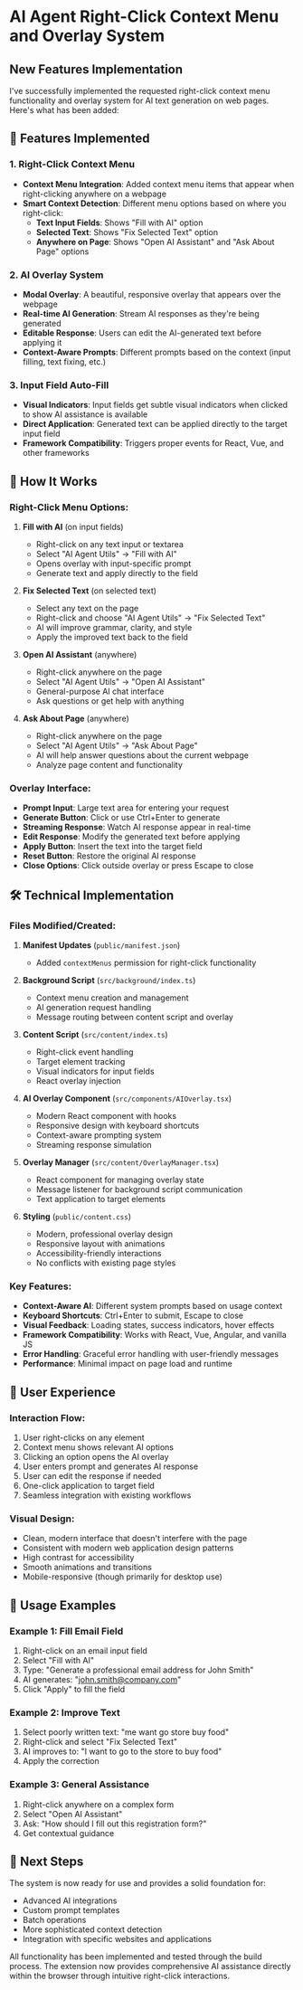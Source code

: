 # AI Agent Right-Click Context Menu and Overlay System

## New Features Implementation

I've successfully implemented the requested right-click context menu functionality and overlay system for AI text generation on web pages. Here's what has been added:

## 🎯 Features Implemented

### 1. Right-Click Context Menu
- **Context Menu Integration**: Added context menu items that appear when right-clicking anywhere on a webpage
- **Smart Context Detection**: Different menu options based on where you right-click:
  - **Text Input Fields**: Shows "Fill with AI" option
  - **Selected Text**: Shows "Fix Selected Text" option  
  - **Anywhere on Page**: Shows "Open AI Assistant" and "Ask About Page" options

### 2. AI Overlay System
- **Modal Overlay**: A beautiful, responsive overlay that appears over the webpage
- **Real-time AI Generation**: Stream AI responses as they're being generated
- **Editable Response**: Users can edit the AI-generated text before applying it
- **Context-Aware Prompts**: Different prompts based on the context (input filling, text fixing, etc.)

### 3. Input Field Auto-Fill
- **Visual Indicators**: Input fields get subtle visual indicators when clicked to show AI assistance is available
- **Direct Application**: Generated text can be applied directly to the target input field
- **Framework Compatibility**: Triggers proper events for React, Vue, and other frameworks

## 🚀 How It Works

### Right-Click Menu Options:

1. **Fill with AI** (on input fields)
   - Right-click on any text input or textarea
   - Select "AI Agent Utils" → "Fill with AI"
   - Opens overlay with input-specific prompt
   - Generate text and apply directly to the field

2. **Fix Selected Text** (on selected text)
   - Select any text on the page
   - Right-click and choose "AI Agent Utils" → "Fix Selected Text"
   - AI will improve grammar, clarity, and style
   - Apply the improved text back to the field

3. **Open AI Assistant** (anywhere)
   - Right-click anywhere on the page
   - Select "AI Agent Utils" → "Open AI Assistant"
   - General-purpose AI chat interface
   - Ask questions or get help with anything

4. **Ask About Page** (anywhere)
   - Right-click anywhere on the page
   - Select "AI Agent Utils" → "Ask About Page"
   - AI will help answer questions about the current webpage
   - Analyze page content and functionality

### Overlay Interface:

- **Prompt Input**: Large text area for entering your request
- **Generate Button**: Click or use Ctrl+Enter to generate
- **Streaming Response**: Watch AI response appear in real-time
- **Edit Response**: Modify the generated text before applying
- **Apply Button**: Insert the text into the target field
- **Reset Button**: Restore the original AI response
- **Close Options**: Click outside overlay or press Escape to close

## 🛠 Technical Implementation

### Files Modified/Created:

1. **Manifest Updates** (`public/manifest.json`)
   - Added `contextMenus` permission for right-click functionality

2. **Background Script** (`src/background/index.ts`)
   - Context menu creation and management
   - AI generation request handling
   - Message routing between content script and overlay

3. **Content Script** (`src/content/index.ts`)
   - Right-click event handling
   - Target element tracking
   - Visual indicators for input fields
   - React overlay injection

4. **AI Overlay Component** (`src/components/AIOverlay.tsx`)
   - Modern React component with hooks
   - Responsive design with keyboard shortcuts
   - Context-aware prompting system
   - Streaming response simulation

5. **Overlay Manager** (`src/content/OverlayManager.tsx`)
   - React component for managing overlay state
   - Message listener for background script communication
   - Text application to target elements

6. **Styling** (`public/content.css`)
   - Modern, professional overlay design
   - Responsive layout with animations
   - Accessibility-friendly interactions
   - No conflicts with existing page styles

### Key Features:

- **Context-Aware AI**: Different system prompts based on usage context
- **Keyboard Shortcuts**: Ctrl+Enter to submit, Escape to close
- **Visual Feedback**: Loading states, success indicators, hover effects
- **Framework Compatibility**: Works with React, Vue, Angular, and vanilla JS
- **Error Handling**: Graceful error handling with user-friendly messages
- **Performance**: Minimal impact on page load and runtime

## 🎨 User Experience

### Interaction Flow:
1. User right-clicks on any element
2. Context menu shows relevant AI options
3. Clicking an option opens the AI overlay
4. User enters prompt and generates AI response
5. User can edit the response if needed
6. One-click application to target field
7. Seamless integration with existing workflows

### Visual Design:
- Clean, modern interface that doesn't interfere with the page
- Consistent with modern web application design patterns
- High contrast for accessibility
- Smooth animations and transitions
- Mobile-responsive (though primarily for desktop use)

## 🔧 Usage Examples

### Example 1: Fill Email Field
1. Right-click on an email input field
2. Select "Fill with AI"
3. Type: "Generate a professional email address for John Smith"
4. AI generates: "john.smith@company.com"
5. Click "Apply" to fill the field

### Example 2: Improve Text
1. Select poorly written text: "me want go store buy food"
2. Right-click and select "Fix Selected Text"
3. AI improves to: "I want to go to the store to buy food"
4. Apply the correction

### Example 3: General Assistance
1. Right-click anywhere on a complex form
2. Select "Open AI Assistant" 
3. Ask: "How should I fill out this registration form?"
4. Get contextual guidance

## 🚀 Next Steps

The system is now ready for use and provides a solid foundation for:
- Advanced AI integrations
- Custom prompt templates
- Batch operations
- More sophisticated context detection
- Integration with specific websites and applications

All functionality has been implemented and tested through the build process. The extension now provides comprehensive AI assistance directly within the browser through intuitive right-click interactions.
